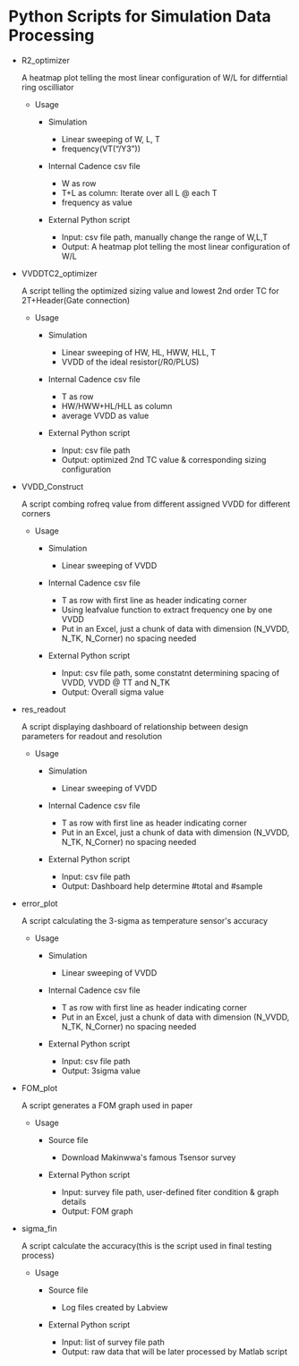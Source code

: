 # Python Scripts for Simulation Data Processing
* R2_optimizer

     A heatmap plot telling the most linear configuration of W/L for differntial ring oscilliator 

  * Usage
    * Simulation
       * Linear sweeping of W, L, T
       * frequency(VT(“/Y3”))

    * Internal Cadence csv file
       * W as row
       * T+L as column: Iterate over all L @ each T
       * frequency as value

    * External Python script
       * Input: csv file path, manually change the range of W,L,T
       * Output: A heatmap plot telling the most linear configuration of W/L 

* VVDDTC2_optimizer

     A script telling the optimized sizing value and lowest 2nd order TC for 2T+Header(Gate connection)  

  * Usage
    * Simulation
       * Linear sweeping of HW, HL, HWW, HLL, T 
       * VVDD of the ideal resistor(/R0/PLUS)

    * Internal Cadence csv file
       * T as row
       * HW/HWW+HL/HLL as column
       * average VVDD as value

    * External Python script
       * Input: csv file path 
       * Output: optimized 2nd TC value & corresponding sizing configuration  

* VVDD_Construct

     A script combing rofreq value from different assigned VVDD for different corners
  
  * Usage
    * Simulation
       * Linear sweeping of VVDD

     * Internal Cadence csv file
       * T as row with first line as header indicating corner
       * Using leafvalue function to extract frequency one by one VVDD
       * Put in an Excel, just a chunk of data with dimension (N_VVDD, N_TK, N_Corner) no spacing needed 
     
     * External Python script
       * Input: csv file path, some constatnt determining spacing of VVDD, VVDD @ TT and N_TK
       * Output: Overall sigma value     

* res_readout

     A script displaying dashboard of relationship between design parameters for readout and resolution
  
  * Usage
    * Simulation
       * Linear sweeping of VVDD

     * Internal Cadence csv file
       * T as row with first line as header indicating corner
       * Put in an Excel, just a chunk of data with dimension (N_VVDD, N_TK, N_Corner) no spacing needed 
     
     * External Python script
       * Input: csv file path
       * Output: Dashboard help determine #total and #sample

* error_plot

     A script calculating the 3-sigma as temperature sensor's accuracy
  
  * Usage
    * Simulation
       * Linear sweeping of VVDD

     * Internal Cadence csv file
       * T as row with first line as header indicating corner
       * Put in an Excel, just a chunk of data with dimension (N_VVDD, N_TK, N_Corner) no spacing needed 
     
     * External Python script
       * Input: csv file path
       * Output: 3sigma value
       
* FOM_plot

     A script generates a FOM graph used in paper
  
  * Usage
    * Source file
       * Download Makinwwa's famous Tsensor survey
     
     * External Python script
       * Input: survey file path, user-defined fiter condition & graph details
       * Output: FOM graph
   
* sigma_fin

     A script calculate the accuracy(this is the script used in final testing process)
  
  * Usage
    * Source file
       * Log files created by Labview
     
     * External Python script
       * Input: list of survey file path
       * Output: raw data that will be later processed by Matlab script
